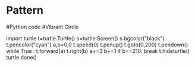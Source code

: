 # Pattern
#Python code
#Vibrant Circle

import turtle
t=turtle.Turtle()
s=turtle.Screen()
s.bgcolor("black")
t.pencolor("cyan")
a,b=0,0
t.speed(0)
t.penup()
t.goto(0,200)
t.pendown()
while True :
    t.forward(a)
    t.right(b)
    a+=3
    b+=1
    if b==210:
        break
t.hideturtle()
turtle.done()
